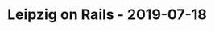 ---
layout: post
title: Leipzig on Rails - 2019-07-18
datetime: 2019-07-18 19:00:00.000000000 +02:00
name: Leipzig on Rails
external_url: https://leipzig.onruby.de/events/lor-biergarten-juli-2019-557
---